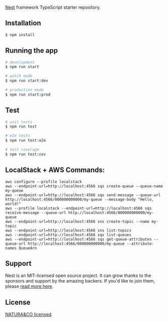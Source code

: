 [Nest](https://github.com/nestjs/nest) framework TypeScript starter repository.

## Installation

```bash
$ npm install
```

## Running the app

```bash
# development
$ npm run start

# watch mode
$ npm run start:dev

# production mode
$ npm run start:prod
```

## Test

```bash
# unit tests
$ npm run test

# e2e tests
$ npm run test:e2e

# test coverage
$ npm run test:cov
```

## LocalStack + AWS Commands: 
``` 
aws configure --profile localstack
aws --endpoint-url=http://localhost:4566 sqs create-queue --queue-name my-queue
aws --endpoint-url=http://localhost:4566 sqs send-message --queue-url http://localhost:4566/000000000000/my-queue --message-body "Hello, world!"
aws --profile localstack --endpoint-url=http://localhost:4566 sqs receive-message --queue-url http://localhost:4566/000000000000/my-queue
aws --endpoint-url=http://localhost:4566 sns create-topic --name my-topic
aws --endpoint-url=http://localhost:4566 sns list-topics
aws --endpoint-url=http://localhost:4566 sqs list-queues
aws --endpoint-url=http://localhost:4566 sqs get-queue-attributes --queue-url http://localhost:4566/000000000000/my-queue --attribute-names QueueArn
```

## Support

Nest is an MIT-licensed open source project. It can grow thanks to the sponsors and support by the amazing backers. If you'd like to join them, please [read more here](https://docs.nestjs.com/support).

## License

[NATURA&CO licensed](LICENSE).
